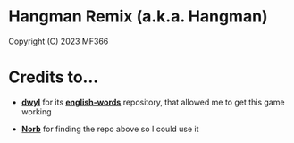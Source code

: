 # Hangman Remix (a.k.a. Hangman)
Copyright (C) 2023  MF366

# Credits to...
- [**dwyl**](https://github.com/dwyl) for its [**english-words**](https://github.com/dwyl/english-words) repository, that allowed me to get this game working

- [**Norb**](https://github.com/norbcodes) for finding the repo above so I could use it
